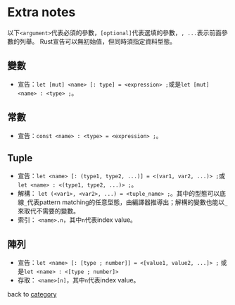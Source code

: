 # Extra notes
以下`<argument>`代表必須的參數，`[optional]`代表選填的參數，`, ...`表示前面參數的列舉。
Rust宣告可以無初始值，但同時須指定資料型態。

## 變數
- 宣告：`let [mut] <name> [: type] = <expression> ;`或是`let [mut] <name> : <type> ;`。

## 常數
- 宣告：`const <name> : <type> = <expression> ;`。

## Tuple
- 宣告：`let <name> [: (type1, type2, ...)] = <(var1, var2, ...)> ;`或`let <name> : <(type1, type2, ...)> ;`。
- 解構： `let (<var1>, <var2>, ...) = <tuple_name> ;`。其中的型態可以底線`_`代表pattern matching的任意型態，由編譯器推導出；解構的變數也能以`_`來取代不需要的變數。
- 索引： `<name>.n`，其中`n`代表index value。

## 陣列
- 宣告：`let <name> [: [type ; number]] = <[value1, value2, ...]> ;` 或是`let <name> : <[type ; number]>`
- 存取： `<name>[n]`，其中`n`代表index value。

back to [category](./../README.md)
